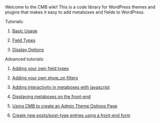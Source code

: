 Welcome to the CMB wiki! This is a code library for WordPress themes and plugins that makes it easy to add metaboxes and fields to WordPress.

Tutorials:

1. [Basic Usage](https://github.com/jaredatch/Custom-Metaboxes-and-Fields-for-WordPress/wiki/Basic-Usage)

1. [Field Types](https://github.com/jaredatch/Custom-Metaboxes-and-Fields-for-WordPress/wiki/Field-Types)

1. [Display Options](https://github.com/jaredatch/Custom-Metaboxes-and-Fields-for-WordPress/wiki/Display-Options)

Advanced tutorials:

1. [Adding your own field types](https://github.com/jaredatch/Custom-Metaboxes-and-Fields-for-WordPress/wiki/Adding-your-own-field-types)

1. [Adding your own show_on filters](https://github.com/jaredatch/Custom-Metaboxes-and-Fields-for-WordPress/wiki/Adding-your-own-show_on-filters)

2. [Adding interactivity in metaboxes with javascript](http://hasin.me/2013/10/26/improving-ux-in-the-wordpress-admin-panel-with-interactive-meta-boxes/) 

3. [Displaying metaboxes on the front-end](https://github.com/jaredatch/Custom-Metaboxes-and-Fields-for-WordPress/wiki/Bringing-Metaboxes-to-the-Front-end) 

4. [Using CMB to create an Admin Theme Options Page](https://github.com/WebDevStudios/Custom-Metaboxes-and-Fields-for-WordPress/wiki/Using-CMB-to-create-an-Admin-Theme-Options-Page)

5. [Create new posts/post-type entries using a front-end form](https://github.com/WebDevStudios/Custom-Metaboxes-and-Fields-for-WordPress/wiki/Create-New-Posts-Post-Type-Entries-Using-A-Front-End-Form)
